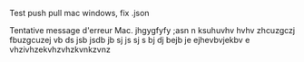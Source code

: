 Test push pull mac windows, fix .json

Tentative message d'erreur Mac. 
jhgygfyfy
;asn n ksuhuvhv hvhv zhcuzgczj fbuzgcuzej vb ds jsb jsdb jb sj js sj s bj dj bejb je ejhevbvjekbv e vhzivhzekvhzvhzkvnkzvnz 